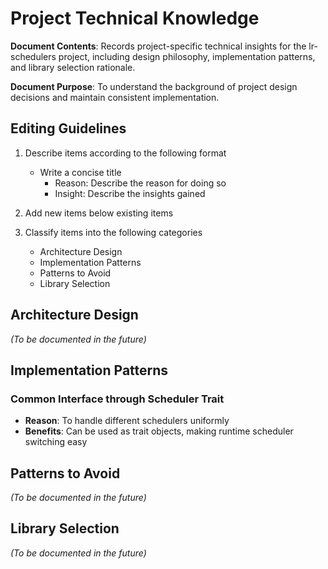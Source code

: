 # Project Technical Knowledge

**Document Contents**: Records project-specific technical insights for the lr-schedulers project, including design philosophy, implementation patterns, and library selection rationale.

**Document Purpose**: To understand the background of project design decisions and maintain consistent implementation.

## Editing Guidelines

1. Describe items according to the following format

   - Write a concise title
     - Reason: Describe the reason for doing so
     - Insight: Describe the insights gained

2. Add new items below existing items
3. Classify items into the following categories

   - Architecture Design
   - Implementation Patterns
   - Patterns to Avoid
   - Library Selection

## Architecture Design

_(To be documented in the future)_

## Implementation Patterns

### Common Interface through Scheduler Trait

- **Reason**: To handle different schedulers uniformly
- **Benefits**: Can be used as trait objects, making runtime scheduler switching easy

## Patterns to Avoid

_(To be documented in the future)_

## Library Selection

_(To be documented in the future)_
